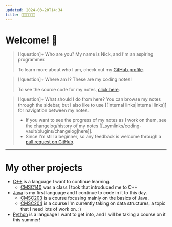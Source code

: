 ```yaml
---
updated: 2024-03-20T14:34
title: 😵‍💫😵‍💫😵‍💫
---
```

# Welcome! 👋
> [!question]+ Who are you?
> My name is Nick, and I'm an aspiring programmer.
> 
> To learn more about who I am, check out my [GitHub profile](https://github.com/nick-nugat).

> [!question]+ Where am I?
> These are my coding notes!
> 
> To see the source code for my notes, [click here](https://github.com/nick-nugat/coding-notes-hosted/tree/v4/content).

> [!question]+ What should I do from here?
> You can browse my notes through the sidebar, but I also like to use [[Internal links|internal links]] for navigation between my notes.
> - If you want to see the progress of my notes as I work on them, see the changelog/history of my notes [[_symlinks/coding-vault/plugins/changelog|here]].
> - Since I'm still a beginner, so any feedback is welcome through a [pull request on GitHub](https://github.com/nick-nugat/coding-notes-hosted/issues/new).

___
# My other projects
- [C++](https://github.com/nick-nugat/learning-cpp) is a language I want to continue learning.
	- [CMSC140](https://github.com/nick-nugat/CMSC140) was a class I took that introduced me to C++
- [Java](https://github.com/nick-nugat/learning-java) is my first language and I continue to code in it to this day.
	- [CMSC203](https://github.com/nick-nugat/CMSC203) is a course focusing mainly on the basics of Java.
	- [CMSC204](https://github.com/nick-nugat/CMSC204) is a course I'm currently taking on data structures, a topic that I need lots of work on. :)
- [Python](https://github.com/nick-nugat/learning-python) is a language I want to get into, and I will be taking a course on it this summer!
